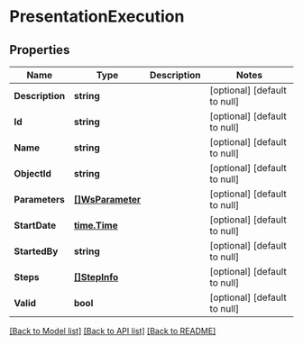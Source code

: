 # PresentationExecution

## Properties
Name | Type | Description | Notes
------------ | ------------- | ------------- | -------------
**Description** | **string** |  | [optional] [default to null]
**Id** | **string** |  | [optional] [default to null]
**Name** | **string** |  | [optional] [default to null]
**ObjectId** | **string** |  | [optional] [default to null]
**Parameters** | [**[]WsParameter**](WsParameter.md) |  | [optional] [default to null]
**StartDate** | [**time.Time**](time.Time.md) |  | [optional] [default to null]
**StartedBy** | **string** |  | [optional] [default to null]
**Steps** | [**[]StepInfo**](StepInfo.md) |  | [optional] [default to null]
**Valid** | **bool** |  | [optional] [default to null]

[[Back to Model list]](../README.md#documentation-for-models) [[Back to API list]](../README.md#documentation-for-api-endpoints) [[Back to README]](../README.md)


